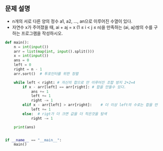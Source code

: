 ## 문제 설명
- n개의 서로 다른 양의 정수 a1, a2, ..., an으로 이루어진 수열이 있다.
- 자연수 x가 주어졌을 때, ai + aj = x (1 ≤ i < j ≤ n)을 만족하는 (ai, aj)쌍의 수를 구하는 프로그램을 작성하시오.

``` python
def main():
    n = int(input())
    arr = list(map(int, input().split()))
    x = int(input())
    ans = 0
    left = 0
    right = n - 1
    arr.sort()  # 투포인터를 위한 정렬

    while left < right: # 자신의 합으로 만 이루어진 조합 방지 2+2=4
        if x - arr[left] == arr[right]: # 합을 만들수 있다.
            ans += 1
            left += 1
            right -= 1
        elif x - arr[left] > arr[right]:    # 더 이상 left의 수로는 합을 만들수 없다. 
            left += 1
        else:  # rigt가 더 크면 값을 더 작은것을 탐색
            right -= 1

    print(ans)


if __name__ == "__main__":
    main()

```